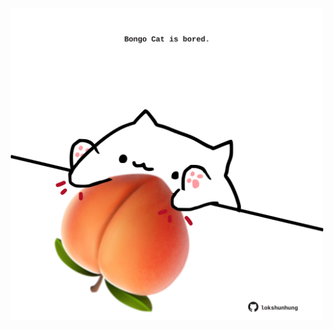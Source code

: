 <!-- built at 30/07/2024, 23:00:37 UTC -->
<p align="center">
  <img width="500" height="500" src="./ReadmeImage.svg">
</p>
